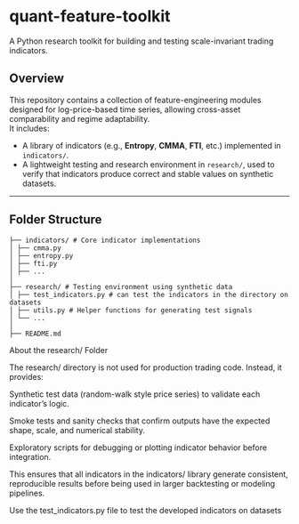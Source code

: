 # quant-feature-toolkit  
A Python research toolkit for building and testing scale-invariant trading indicators.

## Overview  
This repository contains a collection of feature-engineering modules designed for log-price-based time series, allowing cross-asset comparability and regime adaptability.  
It includes:  
- A library of indicators (e.g., **Entropy**, **CMMA**, **FTI**, etc.) implemented in `indicators/`.  
- A lightweight testing and research environment in `research/`, used to verify that indicators produce correct and stable values on synthetic datasets.

---

## Folder Structure
```quant-feature-toolkit/
├── indicators/ # Core indicator implementations
│ ├── cmma.py
│ ├── entropy.py
│ ├── fti.py
│ ├── ...
│
├── research/ # Testing environment using synthetic data
│ ├── test_indicators.py # can test the indicators in the directory on datasets
│ ├── utils.py # Helper functions for generating test signals
│ └── ...
│
├── README.md
```
About the research/ Folder

The research/ directory is not used for production trading code.
Instead, it provides:

Synthetic test data (random-walk style price series) to validate each indicator’s logic.

Smoke tests and sanity checks that confirm outputs have the expected shape, scale, and numerical stability.

Exploratory scripts for debugging or plotting indicator behavior before integration.

This ensures that all indicators in the indicators/ library generate consistent, reproducible results before being used in larger backtesting or modeling pipelines.

Use the test_indicators.py file to test the developed indicators on datasets
